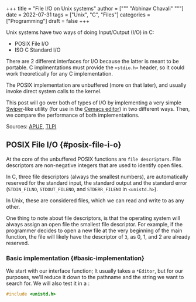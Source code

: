 +++
title = "File I/O on Unix systems"
author = ["""
  "Abhinav Chavali"
  """]
date = 2022-07-31
tags = ["Unix", "C", "Files"]
categories = ["Programming"]
draft = false
+++

Unix systems have two ways of doing Input/Output (I/O) in C:

-   POSIX File I/O
-   ISO C Standard I/O

There are 2 different interfaces for I/O because the latter is meant to be portable. C implmentations must provide the `<stdio.h>` header, so it could work theoretically for any C implementation.

The POSIX implementation are unbuffered (more on that later), and usually invoke direct system calls to the kernel.

This post will go over both of types of I/O by implementing a very simple [Swiper](https://github.com/abo-abo/swiper#swiper)-like utility (for use in the [Cemacs editor](https://git.dumrich.com/chabi/cemacs)) in two different ways. Then, we compare the performance of both implementations.

Sources: [APUE](https://www.amazon.com/Advanced-Programming-UNIX-Environment-3rd/dp/0321637739), [TLPI](https://www.amazon.com/Linux-Programming-Interface-System-Handbook/dp/1593272200/ref=pd_lpo_1?pd_rd_i=1593272200&psc=1)


## POSIX File I/O {#posix-file-i-o}

At the core of the unbuffered POSIX functions are `file descriptors`. File descriptors are non-negative integers that are used to identify open files.

In C, three file descriptors (always the smallest numbers), are automatically reserved for the standard input, the standard output and the standard error (`STDIN_FILNO`, `STDOUT_FILENO`, and `STDERR_FILENO` in `<unistd.h>`).

In Unix, these are considered files, which we can read and write to as any other.

One thing to note about file descriptors, is that the operating system will always assign an open file the smallest file descriptor. For example, if the programmer decides to open a new file at the very beginning of the main function, the file will likely have the descriptor of `3`, as 0, 1, and 2 are already reserved.


### Basic implementation {#basic-implementation}

We start with our interface function; It usually takes a `*Editor`, but for our purposes, we'll reduce it down to the pathname and the string we want to search for. We will also test it in a :

```C
#include <unistd.h>


```